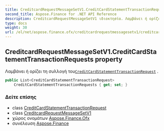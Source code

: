 ```yaml
---
title: CreditcardRequestMessageSetV1.CreditCardStatementTransactionRequests
second_title: Aspose.Finance for .NET API Reference
description: CreditcardRequestMessageSetV1 ιδιοκτησία. Λαμβάνει ή ορίζει τη συλλογή τουCreditCardStatementTransactionRequest .
type: docs
weight: 30
url: /el/net/aspose.finance.ofx/creditcardrequestmessagesetv1/creditcardstatementtransactionrequests/
---
```

## CreditcardRequestMessageSetV1.CreditCardStatementTransactionRequests property

Λαμβάνει ή ορίζει τη συλλογή του[`CreditCardStatementTransactionRequest`](../../../aspose.finance.ofx.creditcard/creditcardstatementtransactionrequest/) .

```csharp
public List<CreditCardStatementTransactionRequest> 
    CreditCardStatementTransactionRequests { get; set; }
```

### Δείτε επίσης

* class [CreditCardStatementTransactionRequest](../../../aspose.finance.ofx.creditcard/creditcardstatementtransactionrequest/)
* class [CreditcardRequestMessageSetV1](../)
* χώρος ονομάτων [Aspose.Finance.Ofx](../../creditcardrequestmessagesetv1/)
* συνέλευση [Aspose.Finance](../../../)


